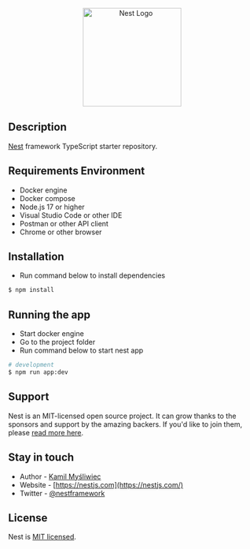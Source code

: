 <p align="center">
  <a href="http://nestjs.com/" target="blank"><img src="https://nestjs.com/img/logo-small.svg" width="200" alt="Nest Logo" /></a>
</p>

[circleci-image]: https://img.shields.io/circleci/build/github/nestjs/nest/master?token=abc123def456

[circleci-url]: https://circleci.com/gh/nestjs/nest

## Description

[Nest](https://github.com/nestjs/nest) framework TypeScript starter repository.

## Requirements Environment

- Docker engine
- Docker compose
- Node.js 17 or higher
- Visual Studio Code or other IDE
- Postman or other API client
- Chrome or other browser

## Installation

- Run command below to install dependencies

```bash
$ npm install
```

## Running the app

- Start docker engine
- Go to the project folder
- Run command below to start nest app

```bash
# development
$ npm run app:dev

```

## Support

Nest is an MIT-licensed open source project. It can grow thanks to the sponsors and support by the amazing backers. If
you'd like to join them, please [read more here](https://docs.nestjs.com/support).

## Stay in touch

- Author - [Kamil Myśliwiec](https://kamilmysliwiec.com)
- Website - [https://nestjs.com](https://nestjs.com/)
- Twitter - [@nestframework](https://twitter.com/nestframework)

## License

Nest is [MIT licensed](LICENSE).
